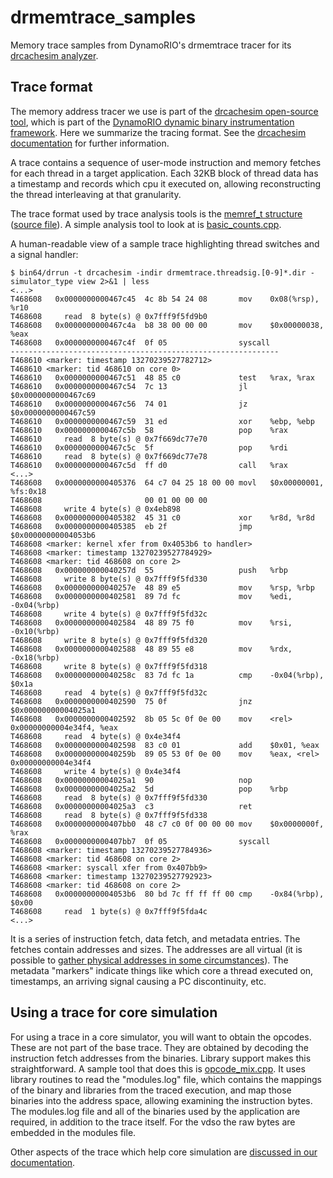# drmemtrace_samples

Memory trace samples from DynamoRIO's drmemtrace tracer for its [drcachesim analyzer](http://dynamorio.org/page_drcachesim.html).

## Trace format

The memory address tracer we use is part of the [drcachesim open-source
tool](http://dynamorio.org/page_drcachesim.html), which is
part of the [DynamoRIO dynamic binary instrumentation
framework](http://dynamorio.org).  Here we summarize the tracing format.
See the [drcachesim documentation](http://dynamorio.org/page_drcachesim.html)
for further information.

A trace contains a sequence of user-mode instruction and memory fetches for
each thread in a target application.  Each 32KB block of thread data has a
timestamp and records which cpu it executed on, allowing reconstructing the
thread interleaving at that granularity.

The trace format used by trace analysis tools is the [memref_t
structure](http://dynamorio.org/union__memref__t.html)
([source
file](https://github.com/DynamoRIO/dynamorio/blob/master/clients/drcachesim/common/memref.h)).
A simple analysis tool to look at is
[basic_counts.cpp](https://github.com/DynamoRIO/dynamorio/blob/master/clients/drcachesim/tools/basic_counts.cpp).

A human-readable view of a sample trace highlighting thread switches and
a signal handler:
```
$ bin64/drrun -t drcachesim -indir drmemtrace.threadsig.[0-9]*.dir -simulator_type view 2>&1 | less
<...>
T468608   0x0000000000467c45  4c 8b 54 24 08       mov    0x08(%rsp), %r10
T468608     read  8 byte(s) @ 0x7fff9f5fd9b0
T468608   0x0000000000467c4a  b8 38 00 00 00       mov    $0x00000038, %eax
T468608   0x0000000000467c4f  0f 05                syscall
------------------------------------------------------------
T468610 <marker: timestamp 13270239527782712>
T468610 <marker: tid 468610 on core 0>
T468610   0x0000000000467c51  48 85 c0             test   %rax, %rax
T468610   0x0000000000467c54  7c 13                jl     $0x0000000000467c69
T468610   0x0000000000467c56  74 01                jz     $0x0000000000467c59
T468610   0x0000000000467c59  31 ed                xor    %ebp, %ebp
T468610   0x0000000000467c5b  58                   pop    %rax
T468610     read  8 byte(s) @ 0x7f669dc77e70
T468610   0x0000000000467c5c  5f                   pop    %rdi
T468610     read  8 byte(s) @ 0x7f669dc77e78
T468610   0x0000000000467c5d  ff d0                call   %rax
<...>
T468608   0x0000000000405376  64 c7 04 25 18 00 00 movl   $0x00000001, %fs:0x18
T468608                       00 01 00 00 00
T468608     write 4 byte(s) @ 0x4eb898
T468608   0x0000000000405382  45 31 c0             xor    %r8d, %r8d
T468608   0x0000000000405385  eb 2f                jmp    $0x00000000004053b6
T468608 <marker: kernel xfer from 0x4053b6 to handler>
T468608 <marker: timestamp 13270239527784929>
T468608 <marker: tid 468608 on core 2>
T468608   0x000000000040257d  55                   push   %rbp
T468608     write 8 byte(s) @ 0x7fff9f5fd330
T468608   0x000000000040257e  48 89 e5             mov    %rsp, %rbp
T468608   0x0000000000402581  89 7d fc             mov    %edi, -0x04(%rbp)
T468608     write 4 byte(s) @ 0x7fff9f5fd32c
T468608   0x0000000000402584  48 89 75 f0          mov    %rsi, -0x10(%rbp)
T468608     write 8 byte(s) @ 0x7fff9f5fd320
T468608   0x0000000000402588  48 89 55 e8          mov    %rdx, -0x18(%rbp)
T468608     write 8 byte(s) @ 0x7fff9f5fd318
T468608   0x000000000040258c  83 7d fc 1a          cmp    -0x04(%rbp), $0x1a
T468608     read  4 byte(s) @ 0x7fff9f5fd32c
T468608   0x0000000000402590  75 0f                jnz    $0x00000000004025a1
T468608   0x0000000000402592  8b 05 5c 0f 0e 00    mov    <rel> 0x00000000004e34f4, %eax
T468608     read  4 byte(s) @ 0x4e34f4
T468608   0x0000000000402598  83 c0 01             add    $0x01, %eax
T468608   0x000000000040259b  89 05 53 0f 0e 00    mov    %eax, <rel> 0x00000000004e34f4
T468608     write 4 byte(s) @ 0x4e34f4
T468608   0x00000000004025a1  90                   nop
T468608   0x00000000004025a2  5d                   pop    %rbp
T468608     read  8 byte(s) @ 0x7fff9f5fd330
T468608   0x00000000004025a3  c3                   ret
T468608     read  8 byte(s) @ 0x7fff9f5fd338
T468608   0x0000000000407bb0  48 c7 c0 0f 00 00 00 mov    $0x0000000f, %rax
T468608   0x0000000000407bb7  0f 05                syscall
T468608 <marker: timestamp 13270239527784936>
T468608 <marker: tid 468608 on core 2>
T468608 <marker: syscall xfer from 0x407bb9>
T468608 <marker: timestamp 13270239527792923>
T468608 <marker: tid 468608 on core 2>
T468608   0x00000000004053b6  80 bd 7c ff ff ff 00 cmp    -0x84(%rbp), $0x00
T468608     read  1 byte(s) @ 0x7fff9f5fda4c
<...>
```

It is a series of instruction fetch, data fetch, and metadata entries.  The
fetches contain addresses and sizes.  The addresses are all virtual
(it is possible to [gather physical addresses in some
circumstances](https://dynamorio.org/sec_drcachesim_phys.html)).
The metadata "markers" indicate things like which core a thread executed
on, timestamps, an arriving signal causing a PC discontinuity, etc.

## Using a trace for core simulation

For using a trace in a core simulator, you will want to obtain the opcodes.
These are not part of the base trace.  They are obtained by decoding the
instruction fetch addresses from the binaries.  Library support makes this
straightforward.  A sample tool that does this is
[opcode_mix.cpp](https://github.com/DynamoRIO/dynamorio/blob/master/clients/drcachesim/tools/opcode_mix.cpp).
It uses library routines to read the "modules.log" file, which contains the
mappings of the binary and libraries from the traced execution, and map
those binaries into the address space, allowing examining the instruction
bytes.  The modules.log file and all of the binaries used by the
application are required, in addition to the trace itself.  For the vdso
the raw bytes are embedded in the modules file.

Other aspects of the trace which help core simulation are [discussed in our
documentation](https://dynamorio.org/sec_drcachesim_core.html).
